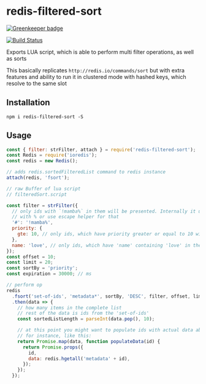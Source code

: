 # redis-filtered-sort

[![Greenkeeper badge](https://badges.greenkeeper.io/makeomatic/redis-filtered-sort.svg)](https://greenkeeper.io/)

[![Build Status](https://travis-ci.org/makeomatic/redis-filtered-sort.svg)](https://travis-ci.org/makeomatic/redis-filtered-sort)

Exports LUA script, which is able to perform multi filter operations, as well as sorts

This basically replicates `http://redis.io/commands/sort` but with extra features and ability to run it in clustered mode with
hashed keys, which resolve to the same slot

## Installation

`npm i redis-filtered-sort -S`

## Usage

```js
const { filter: strFilter, attach } = require('redis-filtered-sort');
const Redis = require('ioredis');
const redis = new Redis();

// adds redis.sortedFilteredList command to redis instance
attach(redis, 'fsort');

// raw Buffer of lua script
// filteredSort.script

const filter = strFilter({
  // only ids with `!mamba%` in them will be presented. Internally it uses lua string.find, so regexp is possible. Escape special chars
  // with % or use escape helper for that
  '#': '!mamba%',
  priority: {
    gte: 10, // only ids, which have priority greater or equal to 10 will be returned
  },
  name: 'love', // only ids, which have 'name' containing 'love' in their metadata will be returned
});
const offset = 10;
const limit = 20;
const sortBy = 'priority';
const expiration = 30000; // ms

// perform op
redis
  .fsort('set-of-ids', 'metadata*', sortBy, 'DESC', filter, offset, limit, expiration)
  .then(data => {
    // how many items in the complete list
    // rest of the data is ids from the 'set-of-ids'
    const sortedListLength = parseInt(data.pop(), 10);

    // at this point you might want to populate ids with actual data about them
    // for instance, like this:
    return Promise.map(data, function populateData(id) {
      return Promise.props({
        id,
        data: redis.hgetall('metadata' + id),
      });
    });
  });
```
